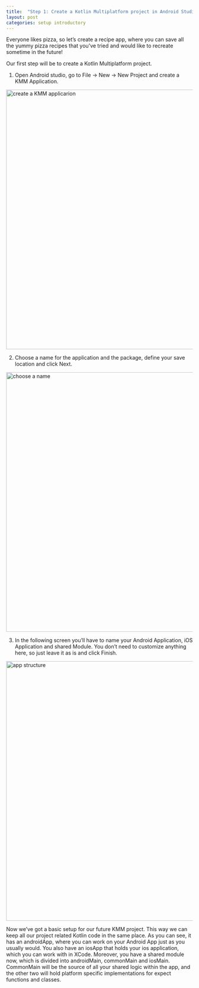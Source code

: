 ```yaml
---
title:  "Step 1: Create a Kotlin Multiplatform project in Android Studio" 
layout: post
categories: setup introductory
--- 
```

Everyone likes pizza, so let’s create a recipe app, where you can save all the yummy pizza recipes that you’ve tried and would like to recreate sometime in the future!

Our first step will be to create a Kotlin Multiplatform project.

1. Open Android studio, go to File -> New -> New Project and create a KMM Application. 
<img src="{{site.baseurl}}/assets/images/step-1/1.png" alt="create a KMM applicarion" width="700"/>  

2. Choose a name for the application and the package, define your save location and click Next.
<img src="{{site.baseurl}}/assets/images/step-1/2.png" alt="choose a name" width="700"/>  

3. In the following screen you’ll have to name your Android Application, iOS Application and shared Module. You don’t need to customize anything here, so just leave it as is and click Finish.
<img src="{{site.baseurl}}/assets/images/step-1/3.png" alt="app structure" width="700"/>  

Now we’ve got a basic setup for our future KMM project. This way we can keep all our project related Kotlin code in the same place.  As you can see, it has an androidApp, where you can work on your Android App just as you usually would. You also have an iosApp that holds your ios application, which you can work with in XCode. Moreover, you have a shared module now, which is divided into androidMain, commonMain and iosMain. CommonMain will be the source of all your shared logic within the app, and the other two will hold platform specific implementations for expect functions and classes.




